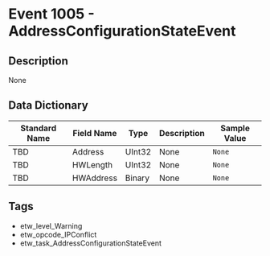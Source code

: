 # Event 1005 - AddressConfigurationStateEvent

## Description
None

## Data Dictionary
|Standard Name|Field Name|Type|Description|Sample Value|
|---|---|---|---|---|
|TBD|Address|UInt32|None|`None`|
|TBD|HWLength|UInt32|None|`None`|
|TBD|HWAddress|Binary|None|`None`|

## Tags
* etw_level_Warning
* etw_opcode_IPConflict
* etw_task_AddressConfigurationStateEvent